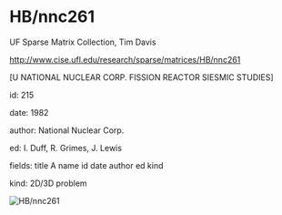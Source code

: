# HB/nnc261

 UF Sparse Matrix Collection, Tim Davis

 http://www.cise.ufl.edu/research/sparse/matrices/HB/nnc261

 [U NATIONAL NUCLEAR CORP. FISSION REACTOR SIESMIC STUDIES]

 id: 215

 date: 1982

 author: National Nuclear Corp.

 ed: I. Duff, R. Grimes, J. Lewis

 fields: title A name id date author ed kind

 kind: 2D/3D problem

![HB/nnc261](http://www2.research.att.com/~yifanhu/GALLERY/GRAPHS/GIF_SMALL/HB@nnc261.gif)